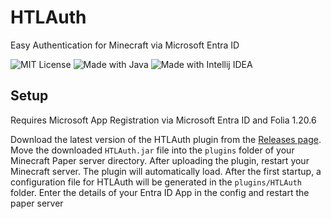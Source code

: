 # HTLAuth

Easy Authentication for Minecraft via Microsoft Entra ID


![MIT License](https://img.shields.io/badge/License-MIT-green.svg)
![Made with Java](https://img.shields.io/badge/Made_with-Java-orange?style=flat&logo=openjdk)
![Made with Intellij IDEA](https://img.shields.io/badge/Made_with-IntelliJ_IDEA-red?style=flat&logo=intellij-idea)

## Setup
Requires Microsoft App Registration via Microsoft Entra ID and Folia 1.20.6

  Download the latest version of the HTLAuth plugin from the [Releases page](https://github.com/TheTwoBoom/HTL_auth/releases).
  Move the downloaded `HTLAuth.jar` file into the `plugins` folder of your Minecraft Paper server directory.
  After uploading the plugin, restart your Minecraft server. The plugin will automatically load.
  After the first startup, a configuration file for HTLAuth will be generated in the `plugins/HTLAuth` folder.
  Enter the details of your Entra ID App in the config and restart the paper server
